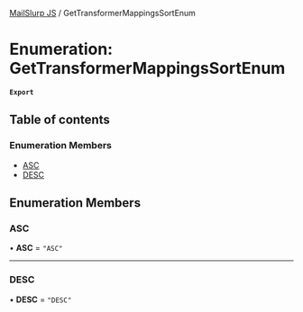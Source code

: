 [MailSlurp JS](../README.md) / GetTransformerMappingsSortEnum

# Enumeration: GetTransformerMappingsSortEnum

**`Export`**

## Table of contents

### Enumeration Members

- [ASC](GetTransformerMappingsSortEnum.md#asc)
- [DESC](GetTransformerMappingsSortEnum.md#desc)

## Enumeration Members

### ASC

• **ASC** = ``"ASC"``

___

### DESC

• **DESC** = ``"DESC"``
